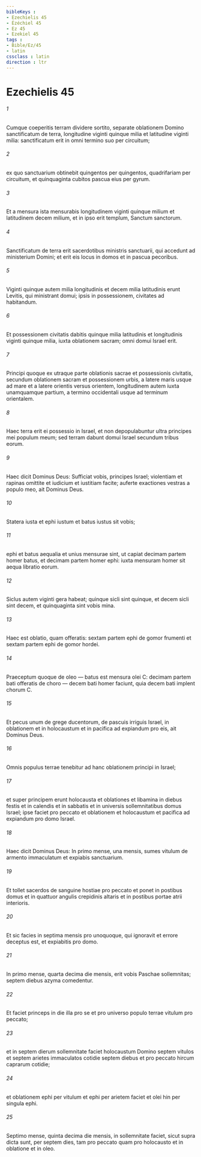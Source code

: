 ```yaml
---
bibleKeys : 
- Ezechielis 45
- Ézéchiel 45
- Ez 45
- Ezekiel 45
tags : 
- Bible/Ez/45
- latin
cssclass : latin
direction : ltr
---
```


# Ezechielis 45

###### 1
Cumque coeperitis terram dividere sortito, separate oblationem Domino sanctificatum de terra, longitudine viginti quinque milia et latitudine viginti milia: sanctificatum erit in omni termino suo per circuitum; 
###### 2
ex quo sanctuarium obtinebit quingentos per quingentos, quadrifariam per circuitum, et quinquaginta cubitos pascua eius per gyrum. 
###### 3
Et a mensura ista mensurabis longitudinem viginti quinque milium et latitudinem decem milium, et in ipso erit templum, Sanctum sanctorum. 
###### 4
Sanctificatum de terra erit sacerdotibus ministris sanctuarii, qui accedunt ad ministerium Domini; et erit eis locus in domos et in pascua pecoribus. 
###### 5
Viginti quinque autem milia longitudinis et decem milia latitudinis erunt Levitis, qui ministrant domui; ipsis in possessionem, civitates ad habitandum. 
###### 6
Et possessionem civitatis dabitis quinque milia latitudinis et longitudinis viginti quinque milia, iuxta oblationem sacram; omni domui Israel erit.
###### 7
Principi quoque ex utraque parte oblationis sacrae et possessionis civitatis, secundum oblationem sacram et possessionem urbis, a latere maris usque ad mare et a latere orientis versus orientem, longitudinem autem iuxta unamquamque partium, a termino occidentali usque ad terminum orientalem. 
###### 8
Haec terra erit ei possessio in Israel, et non depopulabuntur ultra principes mei populum meum; sed terram dabunt domui Israel secundum tribus eorum.
###### 9
Haec dicit Dominus Deus: Sufficiat vobis, principes Israel; violentiam et rapinas omittite et iudicium et iustitiam facite; auferte exactiones vestras a populo meo, ait Dominus Deus. 
###### 10
Statera iusta et ephi iustum et batus iustus sit vobis; 
###### 11
ephi et batus aequalia et unius mensurae sint, ut capiat decimam partem homer batus, et decimam partem homer ephi: iuxta mensuram homer sit aequa libratio eorum. 
###### 12
Siclus autem viginti gera habeat; quinque sicli sint quinque, et decem sicli sint decem, et quinquaginta sint vobis mina.
###### 13
Haec est oblatio, quam offeratis: sextam partem ephi de gomor frumenti et sextam partem ephi de gomor hordei. 
###### 14
Praeceptum quoque de oleo — batus est mensura olei C: decimam partem bati offeratis de choro — decem bati homer faciunt, quia decem bati implent chorum C. 
###### 15
Et pecus unum de grege ducentorum, de pascuis irriguis Israel, in oblationem et in holocaustum et in pacifica ad expiandum pro eis, ait Dominus Deus. 
###### 16
Omnis populus terrae tenebitur ad hanc oblationem principi in Israel; 
###### 17
et super principem erunt holocausta et oblationes et libamina in diebus festis et in calendis et in sabbatis et in universis sollemnitatibus domus Israel; ipse faciet pro peccato et oblationem et holocaustum et pacifica ad expiandum pro domo Israel.
###### 18
Haec dicit Dominus Deus: In primo mense, una mensis, sumes vitulum de armento immaculatum et expiabis sanctuarium. 
###### 19
Et tollet sacerdos de sanguine hostiae pro peccato et ponet in postibus domus et in quattuor angulis crepidinis altaris et in postibus portae atrii interioris. 
###### 20
Et sic facies in septima mensis pro unoquoque, qui ignoravit et errore deceptus est, et expiabitis pro domo. 
###### 21
In primo mense, quarta decima die mensis, erit vobis Paschae sollemnitas; septem diebus azyma comedentur. 
###### 22
Et faciet princeps in die illa pro se et pro universo populo terrae vitulum pro peccato; 
###### 23
et in septem dierum sollemnitate faciet holocaustum Domino septem vitulos et septem arietes immaculatos cotidie septem diebus et pro peccato hircum caprarum cotidie; 
###### 24
et oblationem ephi per vitulum et ephi per arietem faciet et olei hin per singula ephi.
###### 25
Septimo mense, quinta decima die mensis, in sollemnitate faciet, sicut supra dicta sunt, per septem dies, tam pro peccato quam pro holocausto et in oblatione et in oleo.

